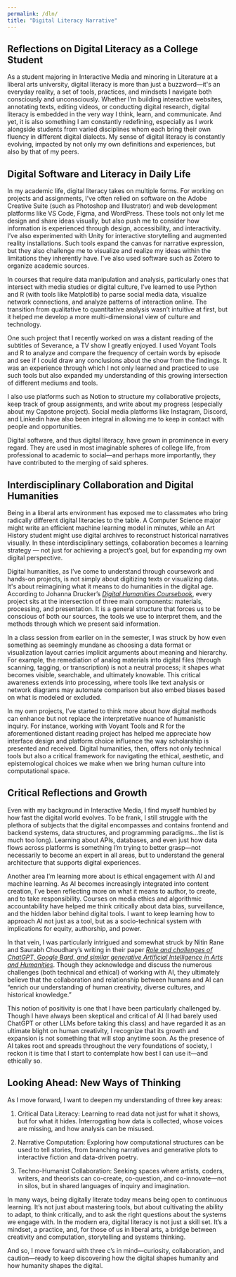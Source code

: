 ```yaml
---
permalink: /dln/
title: "Digital Literacy Narrative"
---
```


## Reflections on Digital Literacy as a College Student

As a student majoring in Interactive Media and minoring in Literature at a liberal arts university, digital literacy is more than just a buzzword—it's an everyday reality, a set of tools, practices, and mindsets I navigate both consciously and unconsciously. Whether I’m building interactive websites, annotating texts, editing videos, or conducting digital research, digital literacy is embedded in the very way I think, learn, and communicate. And yet, it is also something I am constantly redefining, especially as I work alongside students from varied disciplines whom each bring their own fluency in different digital dialects. My sense of digital literacy is constantly evolving, impacted by not only my own definitions and experiences, but also by that of my peers.

## Digital Software and Literacy in Daily Life

In my academic life, digital literacy takes on multiple forms. For working on projects and assignments, I’ve often relied on software on the Adobe Creative Suite (such as Photoshop and Illustrator) and web development platforms like VS Code, Figma, and WordPress. These tools not only let me design and share ideas visually, but also push me to consider how information is experienced through design, accessibility, and interactivity. I’ve also experimented with Unity for interactive storytelling and augmented reality installations. Such tools expand the canvas for narrative expression, but they also challenge me to visualize and realize my ideas within the limitations they inherently have. I’ve also used software such as Zotero to organize academic sources.

In courses that require data manipulation and analysis, particularly ones that intersect with media studies or digital culture, I’ve learned to use Python and R (with tools like Matplotlib) to parse social media data, visualize network connections, and analyze patterns of interaction online. The transition from qualitative to quantitative analysis wasn’t intuitive at first, but it helped me develop a more multi-dimensional view of culture and technology.

One such project that I recently worked on was a distant reading of the subtitles of Severance, a TV show I greatly enjoyed. I used Voyant Tools and R to analyze and compare the frequency of certain words by episode and see if I could draw any conclusions about the show from the findings. It was an experience through which I not only learned and practiced to use such tools but also expanded my understanding of this growing intersection of different mediums and tools.

I also use platforms such as Notion to structure my collaborative projects, keep track of group assignments, and write about my progress (especially about my Capstone project). Social media platforms like Instagram, Discord, and Linkedin have also been integral in allowing me to keep in contact with people and opportunities.

Digital software, and thus digital literacy, have grown in prominence in every regard. They are used in most imaginable spheres of college life, from professional to academic to social—and perhaps more importantly, they have contributed to the merging of said spheres.

## Interdisciplinary Collaboration and Digital Humanities

Being in a liberal arts environment has exposed me to classmates who bring radically different digital literacies to the table. A Computer Science major might write an efficient machine learning model in minutes, while an Art History student might use digital archives to reconstruct historical narratives visually. In these interdisciplinary settings, collaboration becomes a learning strategy — not just for achieving a project’s goal, but for expanding my own digital perspective.

Digital humanities, as I’ve come to understand through coursework and hands-on projects, is not simply about digitizing texts or visualizing data. It's about reimagining what it means to do humanities in the digital age. According to Johanna Drucker’s [*Digital Humanities Coursebook*](https://www.taylorfrancis.com/chapters/mono/10.4324/9781003106531-1/digital-humanities-overview-johanna-drucker?context=ubx&refId=d32fa15e-299e-4b0e-a0b7-496606198488), every project sits at the intersection of three main components: materials, processing, and presentation. It is a general structure that forces us to be conscious of both our sources, the tools we use to interpret them, and the methods through which we present said information.

In a class session from earlier on in the semester, I was struck by how even something as seemingly mundane as choosing a data format or visualization layout carries implicit arguments about meaning and hierarchy. For example, the remediation of analog materials into digital files (through scanning, tagging, or transcription) is not a neutral process; it shapes what becomes visible, searchable, and ultimately knowable. This critical awareness extends into processing, where tools like text analysis or network diagrams may automate comparison but also embed biases based on what is modeled or excluded.

In my own projects, I’ve started to think more about how digital methods can enhance but not replace the interpretative nuance of humanistic inquiry. For instance, working with Voyant Tools and R for the aforementioned distant reading project has helped me appreciate how interface design and platform choice influence the way scholarship is presented and received. Digital humanities, then, offers not only technical tools but also a critical framework for navigating the ethical, aesthetic, and epistemological choices we make when we bring human culture into computational space.

## Critical Reflections and Growth

Even with my background in Interactive Media, I find myself humbled by how fast the digital world evolves. To be frank, I still struggle with the plethora of subjects that the digital encompasses and contains frontend and backend systems, data structures, and programming paradigms…the list is much too long). Learning about APIs, databases, and even just how data flows across platforms is something I’m trying to better grasp—not necessarily to become an expert in all areas, but to understand the general architecture that supports digital experiences.

Another area I’m learning more about is ethical engagement with AI and machine learning. As AI becomes increasingly integrated into content creation, I’ve been reflecting more on what it means to author, to create, and to take responsibility. Courses on media ethics and algorithmic accountability have helped me think critically about data bias, surveillance, and the hidden labor behind digital tools. I want to keep learning how to approach AI not just as a tool, but as a socio-technical system with implications for equity, authorship, and power.

In that vein, I was particularly intrigued and somewhat struck by Nitin Rane and Saurabh Choudhary’s writing in their paper [*Role and challenges of ChatGPT, Google Bard, and similar generative Artificial Intelligence in Arts and Humanities*](https://www.sabapub.com/index.php/she/article/view/999). Though they acknowledge and discuss the numerous challenges (both technical and ethical) of working with AI, they ultimately believe that the collaboration and relationship between humans and AI can “enrich our understanding of human creativity, diverse cultures, and historical knowledge.”

This notion of positivity is one that I have been particularly challenged by. Though I have always been skeptical and critical of AI (I had barely used ChatGPT or other LLMs before taking this class) and have regarded it as an ultimate blight on human creativity, I recognize that its growth and expansion is not something that will stop anytime soon. As the presence of AI takes root and spreads throughout the very foundations of society, I reckon it is time that I start to contemplate how best I can use it—and ethically so.

## Looking Ahead: New Ways of Thinking

As I move forward, I want to deepen my understanding of three key areas:

1. Critical Data Literacy: Learning to read data not just for what it shows, but for what it hides. Interrogating how data is collected, whose voices are missing, and how analysis can be misused.

2. Narrative Computation: Exploring how computational structures can be used to tell stories, from branching narratives and generative plots to interactive fiction and data-driven poetry.

3. Techno-Humanist Collaboration: Seeking spaces where artists, coders, writers, and theorists can co-create, co-question, and co-innovate—not in silos, but in shared languages of inquiry and imagination.

In many ways, being digitally literate today means being open to continuous learning. It’s not just about mastering tools, but about cultivating the ability to adapt, to think critically, and to ask the right questions about the systems we engage with. In the modern era, digital literacy is not just a skill set. It’s a mindset, a practice, and, for those of us in liberal arts, a bridge between creativity and computation, storytelling and systems thinking.

And so, I move forward with three c’s in mind—curiosity, collaboration, and caution—ready to keep discovering how the digital shapes humanity and how humanity shapes the digital.